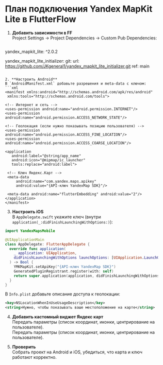 # План подключения Yandex MapKit Lite в FlutterFlow

1. **Добавить зависимости в FF**  
   Project Settings → Project Dependencies → Custom Pub Dependencies:

    ```yaml
yandex_mapkit_lite: ^2.0.2

yandex_mapkit_lite_initializer:
  git:
    url: https://github.com/JKgeneral1/yandex_mapkit_lite_initializer.git
    ref: main
   ```

2. **Настроить Android**  
В `AndroidManifest.xml` добавьте разрешения и meta-data с ключом:
```xml
<manifest xmlns:android="http://schemas.android.com/apk/res/android"
    xmlns:tools="http://schemas.android.com/tools">

  <!-- Интернет и сеть -->
  <uses-permission android:name="android.permission.INTERNET"/>
  <uses-permission android:name="android.permission.ACCESS_NETWORK_STATE"/>

  <!-- Геолокация (если нужно показывать позицию пользователя) -->
  <uses-permission android:name="android.permission.ACCESS_FINE_LOCATION"/>
  <uses-permission android:name="android.permission.ACCESS_COARSE_LOCATION"/>

  <application
      android:label="@string/app_name"
      android:icon="@mipmap/ic_launcher"
      tools:replace="android:label">

    <!-- Ключ Яндекс.Карт -->
    <meta-data
        android:name="com.yandex.maps.apikey"
        android:value="{API-ключ YandexMap SDK}"/>

    <meta-data android:name="flutterEmbedding" android:value="2"/>
  </application>
</manifest>
```

3. **Настроить iOS**  
В `AppDelegate.swift` укажите ключ (внутри `application(_:didFinishLaunchingWithOptions:)`):
```swift
import YandexMapsMobile

@UIApplicationMain
class AppDelegate: FlutterAppDelegate {
  override func application(
    _ application: UIApplication,
    didFinishLaunchingWithOptions launchOptions: [UIApplication.LaunchOptionsKey: Any]?
  ) -> Bool {
    YMKMapKit.setApiKey("{API-ключ YandexMap SDK}")
    GeneratedPluginRegistrant.register(with: self)
    return super.application(application, didFinishLaunchingWithOptions: launchOptions)
  }
}
```
В `Info.plist` добавьте описание доступа к геолокации:
```xml
<key>NSLocationWhenInUseUsageDescription</key>
<string>Нужно, чтобы показывать ваше местоположение на карте</string>
```

4. **Добавить кастомный виджет Яндекс карт**  
Передать параметры (список координат, иконки, центрирование на пользователе).  
   Передать параметры (список координат, иконки, центрирование на пользователе).

5. **Проверить**  
   Собрать проект на Android и iOS, убедиться, что карта и ключ работают корректно.
